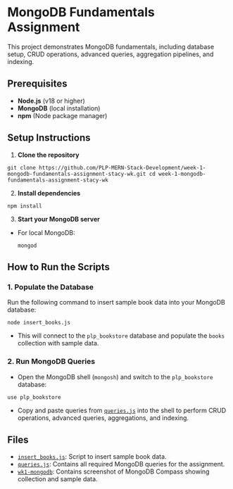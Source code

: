 # MongoDB Fundamentals Assignment

This project demonstrates MongoDB fundamentals, including database setup, CRUD operations, advanced queries, aggregation pipelines, and indexing.

## Prerequisites

- **Node.js** (v18 or higher)
- **MongoDB** (local installation)
- **npm** (Node package manager)

## Setup Instructions

1. **Clone the repository**  
```
git clone https://github.com/PLP-MERN-Stack-Development/week-1-mongodb-fundamentals-assignment-stacy-wk.git cd week-1-mongodb-fundamentals-assignment-stacy-wk
```


2. **Install dependencies**  
```
npm install
```


3. **Start your MongoDB server**  
- For local MongoDB:  
  ```
  mongod
  ```

## How to Run the Scripts

### 1. Populate the Database

Run the following command to insert sample book data into your MongoDB database:
```
node insert_books.js
```


- This will connect to the `plp_bookstore` database and populate the `books` collection with sample data.

### 2. Run MongoDB Queries

- Open the MongoDB shell (`mongosh`) and switch to the `plp_bookstore` database:
```
use plp_bookstore
```
- Copy and paste queries from [`queries.js`](queries.js) into the shell to perform CRUD operations, advanced queries, aggregations, and indexing.

## Files

- [`insert_books.js`](insert_books.js): Script to insert sample book data.
- [`queries.js`](queries.js): Contains all required MongoDB queries for the assignment.
- [`wk1-mongodb`](wk1-mongodb): Contains screenshot of MongoDB Compass showing collection and sample data. 

